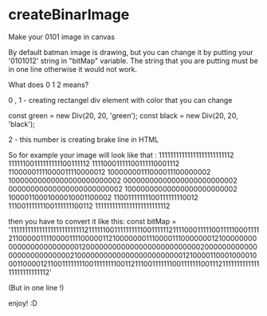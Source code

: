 # createBinarImage
Make your 0101 image in canvas

By default batman image is drawing, but you can change it by putting your '0101012' string in "bitMap" variable.
The string that you are putting must be in one line otherwise it would not work. 

What does 0 1 2 means?

0 , 1 - creating rectangel div element with color that you can change 

const green = new Div(20, 20, 'green');
const black = new Div(20, 20, 'black');

2 - this number is creating brake line in HTML 

So for example your image will look like that : 
11111111111111111111111112
11111100111111111100111112
11110001111100111110001112
11000001111000011110000012
10000000111000011100000002
10000000000000000000000002
00000000000000000000000002
00000000000000000000000002
10000000000000000000000002
10000110001000010001100002
11001111111100111111110012
11100111111100111111100112
11111111111111111111111112

then you have to convert it like this:
const bitMap = '111111111111111111111111112111111001111111111001111112111100011111001111100011112110000011110000111100000112100000001110000111000000012100000000000000000000000012000000000000000000000000002000000000000000000000000002100000000000000000000000012100001100010000100011000012110011111111001111111100112111001111111001111111001112111111111111111111111111112'

(But in one line !)

enjoy! :D
